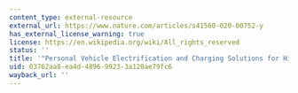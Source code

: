 ```yaml
---
content_type: external-resource
external_url: https://www.nature.com/articles/s41560-020-00752-y
has_external_license_warning: true
license: https://en.wikipedia.org/wiki/All_rights_reserved
status: ''
title: '"Personal Vehicle Electrification and Charging Solutions for High-Energy Days."'
uid: 03762aa8-ea4d-4896-9923-3a120ae79fc6
wayback_url: ''
---
```

